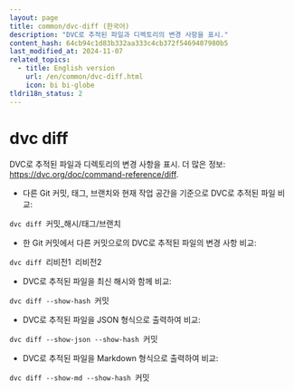 ```yaml
---
layout: page
title: common/dvc-diff (한국어)
description: "DVC로 추적된 파일과 디렉토리의 변경 사항을 표시."
content_hash: 64cb94c1d83b332aa333c4cb372f5469407980b5
last_modified_at: 2024-11-07
related_topics:
  - title: English version
    url: /en/common/dvc-diff.html
    icon: bi bi-globe
tldri18n_status: 2
---
```

# dvc diff

DVC로 추적된 파일과 디렉토리의 변경 사항을 표시.
더 많은 정보: <https://dvc.org/doc/command-reference/diff>.

- 다른 Git 커밋, 태그, 브랜치와 현재 작업 공간을 기준으로 DVC로 추적된 파일 비교:

`dvc diff `<span class="tldr-var badge badge-pill bg-dark-lm bg-white-dm text-white-lm text-dark-dm font-weight-bold">커밋_해시/태그/브랜치</span>

- 한 Git 커밋에서 다른 커밋으로의 DVC로 추적된 파일의 변경 사항 비교:

`dvc diff `<span class="tldr-var badge badge-pill bg-dark-lm bg-white-dm text-white-lm text-dark-dm font-weight-bold">리비전1</span>` `<span class="tldr-var badge badge-pill bg-dark-lm bg-white-dm text-white-lm text-dark-dm font-weight-bold">리비전2</span>

- DVC로 추적된 파일을 최신 해시와 함께 비교:

`dvc diff --show-hash `<span class="tldr-var badge badge-pill bg-dark-lm bg-white-dm text-white-lm text-dark-dm font-weight-bold">커밋</span>

- DVC로 추적된 파일을 JSON 형식으로 출력하여 비교:

`dvc diff --show-json --show-hash `<span class="tldr-var badge badge-pill bg-dark-lm bg-white-dm text-white-lm text-dark-dm font-weight-bold">커밋</span>

- DVC로 추적된 파일을 Markdown 형식으로 출력하여 비교:

`dvc diff --show-md --show-hash `<span class="tldr-var badge badge-pill bg-dark-lm bg-white-dm text-white-lm text-dark-dm font-weight-bold">커밋</span>
